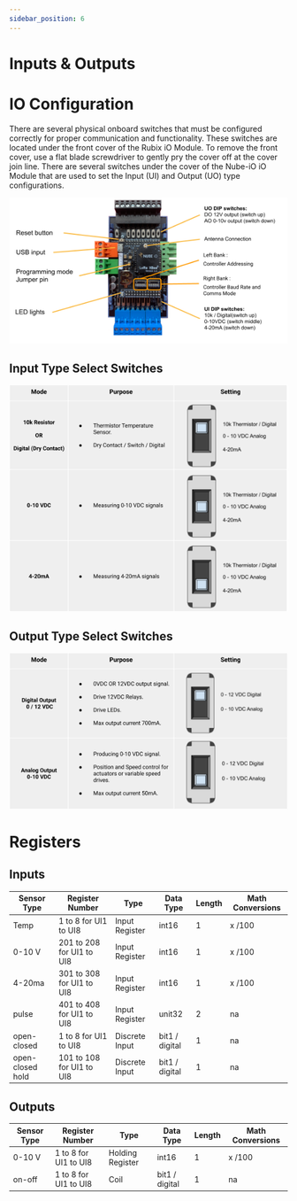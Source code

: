 ```yaml
---
sidebar_position: 6
---
```


# Inputs & Outputs

# IO Configuration
There are several physical onboard switches that must be configured correctly for proper communication and functionality. These switches are located under the front cover of the Rubix iO Module. To remove the front cover, use a flat blade screwdriver to gently pry the cover off at the cover join line.
There are several switches under the cover of the Nube-iO iO Module that are used to set the Input (UI) and Output (UO) type configurations.

![overview.png](img/overview.png)

## Input Type Select Switches

![inputs](img/inputs-config.png)

## Output Type Select Switches

![outputs](img/outs-config.png)



# Registers

## Inputs

| Sensor Type      | Register Number           | Type            | Data Type      | Length | Math Conversions |
|------------------|---------------------------|-----------------|----------------|--------|------------------|
| Temp             | 1 to 8 for UI1 to UI8     | Input Register  | int16          | 1      | x /100           |
| 0-10 V           | 201 to 208 for UI1 to UI8 | Input Register  | int16          | 1      | x /100           |
| 4-20ma           | 301 to 308 for UI1 to UI8 | Input Register  | int16          | 1      | x /100           |
| pulse            | 401 to 408 for UI1 to UI8 | Input Register  | unit32         | 2      | na               |
| open-closed      | 1 to 8 for UI1 to UI8     | Discrete Input  | bit1 / digital | 1      | na               |
| open-closed hold | 101 to 108 for UI1 to UI8 | Discrete Input  | bit1 / digital | 1      | na               |


## Outputs

| Sensor Type | Register Number       | Type             | Data Type      | Length | Math Conversions |
|-------------|-----------------------|------------------|----------------|--------|------------------|
| 0-10 V      | 1 to 8 for UI1 to UI8 | Holding Register | int16          | 1      | x /100           |
| on-off      | 1 to 8 for UI1 to UI8 | Coil             | bit1 / digital | 1      | na               |
